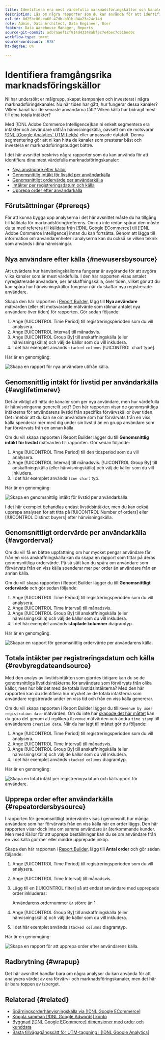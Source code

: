 ```yaml
---
title: Identifiera era mest värdefulla marknadsföringskällor och kanaler
description: Läs om några rapporter som du kan använda för att identifiera dina mest värdefulla marknadsföringskanaler.
exl-id: 8d25bc80-ea60-47db-b01b-04a23a24c14d
role: Admin, Data Architect, Data Engineer, User
feature: Data Warehouse Manager, Reports
source-git-commit: adb7aaef1cf914d43348abf5c7e4bec7c51bed0c
workflow-type: tm+mt
source-wordcount: '978'
ht-degree: 0%

---
```


# Identifiera framgångsrika marknadsföringskällor

Ni har undersökt er målgrupp, skapat kampanjen och investerat i några marknadsföringskanaler. Nu när tiden har gått, hur fungerar dessa kanaler? Vilken kanal har de senaste användarna fått? Vilken källa har bidragit mest till dina totala intäkter?

Med [!DNL Adobe Commerce Intelligence]kan ni enkelt segmentera era intäkter och användare utifrån hänvisningskälla, oavsett om de motsvarar [!DNL [Google Analytics' UTM fields]](https://support.google.com/analytics/answer/1191184?hl=en) eller anpassade datafält. Denna segmentering gör att ni kan hitta de kanaler som presterar bäst och investera er marknadsföringsbudget bättre.

I det här avsnittet beskrivs några rapporter som du kan använda för att identifiera dina mest värdefulla marknadsföringskanaler:

* [Nya användare efter källor](#newusersbysource)
* [Genomsnittlig intäkt för livstid per användarkälla](#avglifetimerev)
* [Genomsnittligt ordervärde per användarkälla](#avgorderval)
* [Intäkter per registreringsdatum och källa](#revbyregdateandsource)
* [Upprepa order efter användarkälla](#repeatordersbysource)

## Förutsättningar {#prereqs}

För att kunna bygga upp analyserna i det här avsnittet måste du ha tillgång till källdata för marknadsföring/referens. Om du inte redan spårar den måste du ta med [referera till källdata från [!DNL Google ECommerce]](../importing-data/integrations/google-ecommerce.md) till [!DNL Adobe Commerce Intelligence] innan du kan fortsätta. Genom att lägga till information om användarenheter i analyserna kan du också se vilken teknik som används i dina hänvisningar.

## Nya användare efter källa {#newusersbysource}

Att utvärdera hur hänvisningskällorna fungerar är avgörande för att avgöra vilka kanaler som är mest värdefulla. I den här rapporten visas antalet nyregistrerade användare, per anskaffningskälla, över tiden, vilket gör att du kan spåra hur hänvisningskällor fungerar när du skaffar nya registrerade användare.

Skapa den här rapporten i [Report Builder](../../tutorials/using-visual-report-builder.md), lägg till **Nya användare** mätvärden (eller ett motsvarande mätvärde som räknar antalet nya användare över tiden) för rapporten. Gör sedan följande:

1. Ange [!UICONTROL Time Period] till registreringsperioden som du vill analysera.
1. Ange [!UICONTROL Interval] till månadsvis.
1. Ange [!UICONTROL Group By] till anskaffningskälla (eller hänvisningskälla) och välj de källor som du vill inkludera.
1. I det här exemplet används `stacked columns` [!UICONTROL chart type].

Här är en genomgång:

![Skapa en rapport för nya användare utifrån källa.](../../assets/New_Users_by_source.gif)

## Genomsnittlig intäkt för livstid per användarkälla {#avglifetimerev}

Det är viktigt att hitta de kanaler som ger nya användare, men hur värdefulla är hänvisningarna generellt sett? Den här rapporten visar de genomsnittliga intäkterna för användarens livstid från specifika förvärvskällor över tiden. Det innebär att du kan se om användare som har förvärvats från en viss källa spenderar mer med dig under sin livstid än en grupp användare som har förvärvats från en annan källa.

Om du vill skapa rapporten i Report Builder lägger du till **Genomsnittlig intäkt för livstid** mätvärden till rapporten. Gör sedan följande:

1. Ange [!UICONTROL Time Period] till den tidsperiod som du vill analysera.
1. Ange [!UICONTROL Interval] till månadsvis.
   [!UICONTROL Group By] till anskaffningskälla (eller hänvisningskälla) och välj de källor som du vill inkludera.
1. I det här exemplet används `line chart` typ.

Här är en genomgång:

![Skapa en genomsnittlig intäkt för livstid per användarkälla](../../assets/Lifetime_revenue_by_user_source.gif).

I det här exemplet behandlas endast livstidsintäkter, men du kan också upprepa analysen för att titta på [!UICONTROL Number of orders] eller [!UICONTROL Distinct buyers] efter hänvisningskälla.

## Genomsnittligt ordervärde per användarkälla {#avgorderval}

Om du vill få en bättre uppfattning om hur mycket pengar användare får från en viss anskaffningskälla kan du skapa en rapport som tittar på deras genomsnittliga ordervärde. På så sätt kan du spåra om användare som förvärvats från en viss källa spenderar mer per order än användare från en annan källa.

Om du vill skapa rapporten i Report Builder lägger du till **Genomsnittligt ordervärde** och gör sedan följande:

1. Ange [!UICONTROL Time Period] till registreringsperioden som du vill analysera.
1. Ange [!UICONTROL Time Interval] till månadsvis.
1. Ange [!UICONTROL Group By] till anskaffningskälla (eller hänvisningskälla) och välj de källor som du vill inkludera.
1. I det här exemplet används **staplade kolumner** diagramtyp.

Här är en genomgång:

![Skapar en rapport för genomsnittlig ordervärde per användarens källa.](../../assets/Average_order_value_by_source.gif)

## Totala intäkter per registreringsdatum och källa {#revbyregdateandsource}

Med den analys av livstidsintäkten som gjordes tidigare kan du se de genomsnittliga livstidsintäkterna för användare som förvärvats från olika källor, men hur blir det med de totala livstidsintäkterna? Med den här rapporten kan du identifiera hur mycket av de totala intäkterna som användare registrerade under en viss tid och från en viss källa genererar.

Om du vill skapa rapporten i Report Builder lägger du till `Revenue by user registration date` mätvärden. Om du inte har [skapade det här måttet](../../data-user/reports/ess-manage-data-metrics.md) kan du göra det genom att replikera `Revenue` mätvärden och ändra `time stamp` till användarens `creation date`. När du har lagt till måttet gör du följande:

1. Ange [!UICONTROL Time Period] till registreringsperioden som du vill analysera.
1. Ange [!UICONTROL Time Interval] till månadsvis.
1. Ange [!UICONTROL Group By] till anskaffningskälla (eller hänvisningskälla) och välj de källor som du vill inkludera.
1. I det här exemplet används `stacked columns` diagramtyp.

Här är en genomgång:

![Skapa en total intäkt per registreringsdatum och källrapport för användare.](../../assets/Revenue_by_user_registration_date_and_source.gif)

## Upprepa order efter användarkälla {#repeatordersbysource}

I rapporten för genomsnittligt ordervärde visas i genomsnitt hur många användare som har förvärvats från en viss källa när en order läggs. Den här rapporten visar dock inte om samma användare är återkommande kunder. Men med Källor för att upprepa beställningar kan du se om användare från en viss källa gör mer eller mindre upprepade inköp.

Skapa den här rapporten i [Report Builder](../../tutorials/using-visual-report-builder.md), lägg till **Antal order** och gör sedan följande:

1. Ange [!UICONTROL Time Period] till registreringsperioden som du vill analysera.
1. Ange [!UICONTROL Time Interval] till månadsvis.
1. Lägg till en [!UICONTROL filter] så att endast användare med upprepade order inkluderas:

   Användarens ordernummer är större än 1

1. Ange [!UICONTROL Group By] till anskaffningskälla (eller hänvisningskälla) och välj de källor som du vill inkludera.
1. I det här exemplet används `stacked columns` diagramtyp.

Här är en genomgång:

![Skapa en rapport för att upprepa order efter användarens källa.](../../assets/Repeat_orders_by_user_source.gif)


## Radbrytning {#wrapup}

Det här avsnittet handlar bara om några analyser du kan använda för att analysera värdet av era förvärv- och marknadsföringskanaler, men det här är bara toppen av isberget.

## Relaterad {#related}

* [Spårningsorderhänvisningskälla via [!DNL Google ECommerce]](../importing-data/integrations/google-ecommerce.md)
* [Koppla samman [!DNL Google Adwords] konto](../importing-data/integrations/google-adwords.md)
* [Byggnad [!DNL Google ECommerce] dimensioner med order och kunddata](../data-warehouse-mgr/bldg-google-ecomm-dim.md)
* [Bästa tillvägagångssätt för UTM-taggning i [!DNL Google Analytics]](../../best-practices/utm-tagging-google.md)
